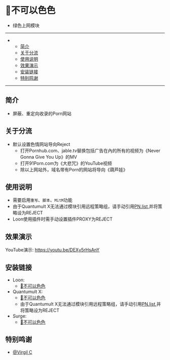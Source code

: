 # 🎾不可以色色
  * 绿色上网模块




---

-
  - [简介](#简介)
  - [关于分流](#关于分流)
  - [使用说明](#使用说明)
  - [效果演示](#效果演示)
  - [安装链接](#安装链接)
  - [特别鸣谢](#特别鸣谢)

---
## 简介
  * 屏蔽、重定向收录的Porn网站   

## 关于分流
  * 默认设置色情网站导向Reject
    * 打开Pornhub.com、jable.tv替换包括广告在內的所有的视频为《Never Gonna Give You Up》的MV
    * 打开91Porn.com为《大悲咒》的YouTube视频
    * 除以上网站外，域名带有Porn的网站将导向《葫芦娃》 
  

## 使用说明
  * 需要启用`重写`、`脚本`、`MitM`功能
  * 由于Quantumult X无法通过模块引用远程策略组，请手动引用[PN.list](https://raw.githubusercontent.com/ClearLuv/SafeSurfing/main/PN.list),并将策略设为REJECT
  * Loon使用插件时需手动设置插件PROXY为REJECT
## 效果演示
YouTube演示: https://youtu.be/DEXy5rHsAnY


## 安装链接
  * Loon:
    * [🎾不可以色色](./Loon.plugin?raw=true "Loon")
  * Quantumult X:
    * [🎾不可以色色](./QuanX.rewrite?raw=true "QuanX")
     * 由于Quantumult X无法通过模块引用远程策略组，请手动引用[PN.list](https://raw.githubusercontent.com/ClearLuv/SafeSurfing/main/PN.list),并将策略设为REJECT
  * Surge:
    * [🎾不可以色色](./Surge.sgmodule?raw=true "Surge")

 


## 特别鸣谢
  * [@Virgil C](https://github.com/VirgilClyne)
